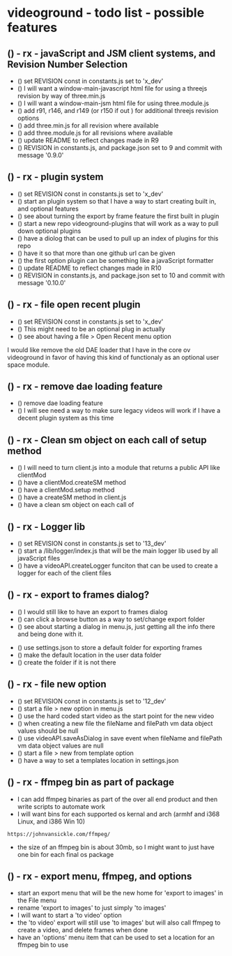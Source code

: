 # videoground - todo list - possible features

<!-- 2D RENDERING -->


<!-- JSM -->

## () - rx - javaScript and JSM client systems, and Revision Number Selection
* () set REVISION const in constants.js set to 'x_dev'
* () I will want a window-main-javascript html file for using a threejs revision by way of three.min.js
* () I will want a window-main-jsm html file for using three.module.js
* () add r91, r146, and r149 (or r150 if out ) for additional threejs revision options
* () add three.min.js for all revision where available
* () add three.module.js for all revisions where available
* () update README to reflect changes made in R9
* () REVISION in constants.js, and package.json set to 9 and commit with message '0.9.0'

<!-- PLUG IN SYSTEM -->
## () - rx - plugin system
* () set REVISION const in constants.js set to 'x_dev'
* () start an plugin system so that I have a way to start creating built in, and optional features
* () see about turning the export by frame feature the first built in plugin
* () start a new repo videoground-plugins that will work as a way to pull down optional plugins
* () have a diolog that can be used to pull up an index of plugins for this repo
* () have it so that more than one github url can be given
* () the first option plugin can be something like a javaScript formatter
* () update README to reflect changes made in R10
* () REVISION in constants.js, and package.json set to 10 and commit with message '0.10.0'

## () - rx - file open recent plugin
* () set REVISION const in constants.js set to 'x_dev'
* () This might need to be an optional plug in actually
* () see about having a file > Open Recent menu option

<!-- DAE LOADER REMOVAL -->

I would like remove the old DAE loader that I have in the core ov videoground in favor of having this kind of functionaly as an optional user space module.

## () - rx - remove dae loading feature
* () remove dae loading feature
* () I will see need a way to make sure legacy videos will work if I have a decent plugin system as this time

## () - rx - Clean sm object on each call of setup method
* () I will need to turn client.js into a module that returns a public API like clientMod
* () have a clientMod.createSM method
* () have a clientMod.setup method
* () have a createSM method in client.js
* () have a clean sm object on each call of 

<!-- LIBS -->

## () - rx - Logger lib
* () set REVISION const in constants.js set to '13_dev'
* () start a /lib/logger/index.js that will be the main logger lib used by all javaScript files
* () have a videoAPI.createLogger funciton that can be used to create a logger for each of the client files

<!-- USER INTERFACE -->

## () - rx - export to frames dialog?
<!-- /menu.js -->
* () I would still like to have an export to frames dialog
* () can click a browse button as a way to set/change export folder
* () see about starting a dialog in menu.js, just getting all the info there and being done with it.
<!-- settings.json -->
* () use settings.json to store a default folder for exporting frames
* () make the default location in the user data folder
* () create the folder if it is not there

## () - rx - file new option
* () set REVISION const in constants.js set to '12_dev'
* () start a file > new option in menu.js
* () use the hard coded start video as the start point for the new video
* () when creating a new file the fileName and filePath vm data object values should be null
* () use videoAPI.saveAsDialog in save event when fileName and filePath vm data object values are null
* () start a file > new from template option
* () have a way to set a templates location in settings.json

<!-- FFMPEG -->

## () - rx - ffmpeg bin as part of package
* I can add ffmpeg binaries as part of the over all end product and then write scripts to automate work
* I will want bins for each supported os kernal and arch (armhf and i368 Linux, and i386 Win 10)
```
https://johnvansickle.com/ffmpeg/
```
* the size of an ffmpeg bin is about 30mb, so I might want to just have one bin for each final os package

<!-- EXPORT OPTIONS -->

## () - rx - export menu, ffmpeg, and options
* start an export menu that will be the new home for 'export to images' in the File menu
* rename 'export to images' to just simply 'to images'
* I will want to start a 'to video' option
* the 'to video' export will still use 'to images' but will also call ffmpeg to create a video, and delete frames when done
* have an 'options' menu item that can be used to set a location for an ffmpeg bin to use


